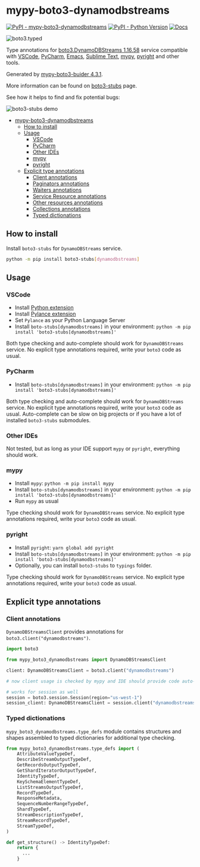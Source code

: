 # mypy-boto3-dynamodbstreams

[![PyPI - mypy-boto3-dynamodbstreams](https://img.shields.io/pypi/v/mypy-boto3-dynamodbstreams.svg?color=blue)](https://pypi.org/project/mypy-boto3-dynamodbstreams)
[![PyPI - Python Version](https://img.shields.io/pypi/pyversions/mypy-boto3-dynamodbstreams.svg?color=blue)](https://pypi.org/project/mypy-boto3-dynamodbstreams)
[![Docs](https://img.shields.io/readthedocs/mypy-boto3-builder.svg?color=blue)](https://mypy-boto3-builder.readthedocs.io/)

![boto3.typed](https://github.com/vemel/mypy_boto3_builder/raw/master/logo.png)

Type annotations for
[boto3.DynamoDBStreams 1.16.58](https://boto3.amazonaws.com/v1/documentation/api/1.16.58/reference/services/dynamodbstreams.html#DynamoDBStreams) service
compatible with
[VSCode](https://code.visualstudio.com/),
[PyCharm](https://www.jetbrains.com/pycharm/),
[Emacs](https://www.gnu.org/software/emacs/),
[Sublime Text](https://www.sublimetext.com/),
[mypy](https://github.com/python/mypy),
[pyright](https://github.com/microsoft/pyright)
and other tools.

Generated by [mypy-boto3-buider 4.3.1](https://github.com/vemel/mypy_boto3_builder).

More information can be found on [boto3-stubs](https://pypi.org/project/boto3-stubs/) page.

See how it helps to find and fix potential bugs:

![boto3-stubs demo](https://github.com/vemel/mypy_boto3_builder/raw/master/demo.gif)

- [mypy-boto3-dynamodbstreams](#mypy-boto3-dynamodbstreams)
  - [How to install](#how-to-install)
  - [Usage](#usage)
    - [VSCode](#vscode)
    - [PyCharm](#pycharm)
    - [Other IDEs](#other-ides)
    - [mypy](#mypy)
    - [pyright](#pyright)
  - [Explicit type annotations](#explicit-type-annotations)
    - [Client annotations](#client-annotations)
    - [Paginators annotations](#paginators-annotations)
    - [Waiters annotations](#waiters-annotations)
    - [Service Resource annotations](#service-resource-annotations)
    - [Other resources annotations](#other-resources-annotations)
    - [Collections annotations](#collections-annotations)
    - [Typed dictionations](#typed-dictionations)

## How to install

Install `boto3-stubs` for `DynamoDBStreams` service.

```bash
python -m pip install boto3-stubs[dynamodbstreams]
```

## Usage

### VSCode

- Install [Python extension](https://marketplace.visualstudio.com/items?itemName=ms-python.python)
- Install [Pylance extension](https://marketplace.visualstudio.com/items?itemName=ms-python.vscode-pylance)
- Set `Pylance` as your Python Language Server
- Install `boto-stubs[dynamodbstreams]` in your environment: `python -m pip install 'boto3-stubs[dynamodbstreams]'`

Both type checking and auto-complete should work for `DynamoDBStreams` service.
No explicit type annotations required, write your `boto3` code as usual.

### PyCharm

- Install `boto-stubs[dynamodbstreams]` in your environment: `python -m pip install 'boto3-stubs[dynamodbstreams]'`

Both type checking and auto-complete should work for `DynamoDBStreams` service.
No explicit type annotations required, write your `boto3` code as usual.
Auto-complete can be slow on big projects or if you have a lot of installed `boto3-stubs` submodules.

### Other IDEs

Not tested, but as long as your IDE support `mypy` or `pyright`, everything should work.

### mypy

- Install `mypy`: `python -m pip install mypy`
- Install `boto-stubs[dynamodbstreams]` in your environment: `python -m pip install 'boto3-stubs[dynamodbstreams]'`
- Run `mypy` as usual

Type checking should work for `DynamoDBStreams` service.
No explicit type annotations required, write your `boto3` code as usual.

### pyright

- Install `pyright`: `yarn global add pyright`
- Install `boto-stubs[dynamodbstreams]` in your environment: `python -m pip install 'boto3-stubs[dynamodbstreams]'`
- Optionally, you can install `boto3-stubs` to `typings` folder.

Type checking should work for `DynamoDBStreams` service.
No explicit type annotations required, write your `boto3` code as usual.

## Explicit type annotations

### Client annotations

`DynamoDBStreamsClient` provides annotations for `boto3.client("dynamodbstreams")`.

```python
import boto3

from mypy_boto3_dynamodbstreams import DynamoDBStreamsClient

client: DynamoDBStreamsClient = boto3.client("dynamodbstreams")

# now client usage is checked by mypy and IDE should provide code auto-complete

# works for session as well
session = boto3.session.Session(region="us-west-1")
session_client: DynamoDBStreamsClient = session.client("dynamodbstreams")
```








### Typed dictionations

`mypy_boto3_dynamodbstreams.type_defs` module contains structures and shapes assembled
to typed dictionaries for additional type checking.

```python
from mypy_boto3_dynamodbstreams.type_defs import (
    AttributeValueTypeDef,
    DescribeStreamOutputTypeDef,
    GetRecordsOutputTypeDef,
    GetShardIteratorOutputTypeDef,
    IdentityTypeDef,
    KeySchemaElementTypeDef,
    ListStreamsOutputTypeDef,
    RecordTypeDef,
    ResponseMetadata,
    SequenceNumberRangeTypeDef,
    ShardTypeDef,
    StreamDescriptionTypeDef,
    StreamRecordTypeDef,
    StreamTypeDef,
)

def get_structure() -> IdentityTypeDef:
    return {
      ...
    }
```
